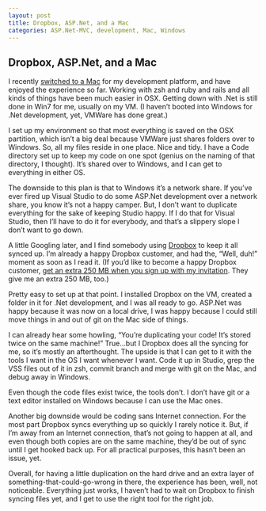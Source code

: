 ```yaml
---
layout: post
title: Dropbox, ASP.Net, and a Mac
categories: ASP.Net-MVC, development, Mac, Windows
---
```

## Dropbox, ASP.Net, and a Mac

I recently [switched to a Mac](/2010/01/03/five-days-with-my-macbook-pro.html) for my development platform, and have enjoyed the experience so far. Working with zsh and ruby and rails and all kinds of things have been much easier in OSX. Getting down with .Net is still done in Win7 for me, usually on my VM. (I haven’t booted into Windows for .Net development, yet, VMWare has done great.)

I set up my environment so that most everything is saved on the OSX partition, which isn’t a big deal because VMWare just shares folders over to Windows. So, all my files reside in one place. Nice and tidy. I have a Code directory set up to keep my code on one spot (genius on the naming of that directory, I thought). It’s shared over to Windows, and I can get to everything in either OS.

The downside to this plan is that to Windows it’s a network share. If you’ve ever fired up Visual Studio to do some ASP.Net development over a network share, you know it’s not a happy camper. But, I don’t want to duplicate everything for the sake of keeping Studio happy. If I do that for Visual Studio, then I’ll have to do it for everybody, and that’s a slippery slope I don’t want to go down.

A little Googling later, and I find somebody using [Dropbox](http://www.dropbox.com) to keep it all synced up. I’m already a happy Dropbox customer, and had the, “Well, duh!” moment as soon as I read it. (If you’d like to become a happy Dropbox customer, [get an extra 250 MB when you sign up with my invitation](https://www.dropbox.com/referrals/NTIyNzAyMDE5). They give me an extra 250 MB, too.)

Pretty easy to set up at that point. I installed Dropbox on the VM, created a folder in it for .Net development, and I was all ready to go. ASP.Net was happy because it was now on a local drive, I was happy because I could still move things in and out of git on the Mac side of things.

I can already hear some howling, “You’re duplicating your code! It’s stored twice on the same machine!” True…but I Dropbox does all the syncing for me, so it’s mostly an afterthought. The upside is that I can get to it with the tools I want in the OS I want whenever I want. Code it up in Studio, grep the VSS files out of it in zsh, commit branch and merge with git on the Mac, and debug away in Windows.

Even though the code files exist twice, the tools don’t. I don’t have git or a text editor installed on Windows because I can use the Mac ones.

Another big downside would be coding sans Internet connection. For the most part Dropbox syncs everything up so quickly I rarely notice it. But, if I’m away from an Internet connection, that’s not going to happen at all, and even though both copies are on the same machine, they’d be out of sync until I get hooked back up. For all practical purposes, this hasn’t been an issue, yet.

Overall, for having a little duplication on the hard drive and an extra layer of something-that-could-go-wrong in there, the experience has been, well, not noticeable. Everything just works, I haven’t had to wait on Dropbox to finish syncing files yet, and I get to use the right tool for the right job.
